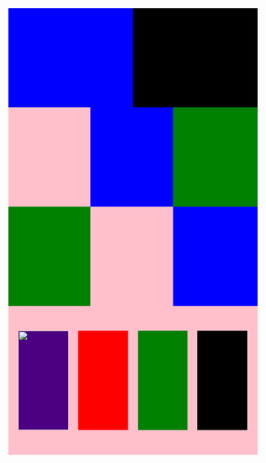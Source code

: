 <!doctype html>
<html>
<head>
</head>
<body>
<div style="width:100%;height:200px;background:red;">
<div style="width:50%;height:200px;background:blue;float:left "></div>
<div style="width:50%;height:200px;background:black;float:left;"></div>
</div>
<div style="width:100%;height:200px;background:purple">
<div style="width:33%;height:200px;background:pink;float:left;"></div>
<div style="width:33%;height:200px;background:blue;float:left;"></div>
<div style="width:34%;height:200px;background:green;float:left;"></div>
</div>
<div style="width:100%;height:200px;background:purple;">
<div style="width:33%;height:200px;background:green;float:left;"></div>
<div style="width:33%;height:200px;background:pink;float:left;"></div>
<div style="width:34%;height:200px;background:blue;float:left;"></div>
</div>
<div style="width:100%;height:300px;background:pink;float:left;">
<div style="width:20%;height:200px;background:indigo;float:left;margin-left:20px;margin-top:50px;"><img style="height:200px;width:200px;"src="12"/></div>
<div style="width:20%;height:200px;background:red;float:left;margin-left:20px;margin-top:50px;"></div>
<div style="width:20%;height:200px;background:green;float:left;margin-left:20px;margin-top:50px;"></div>
<div style="width:20%;height:200px;background:black;float:left;margin-left:20px;margin-top:50px;">
</div>




</div>


</body>
</html

